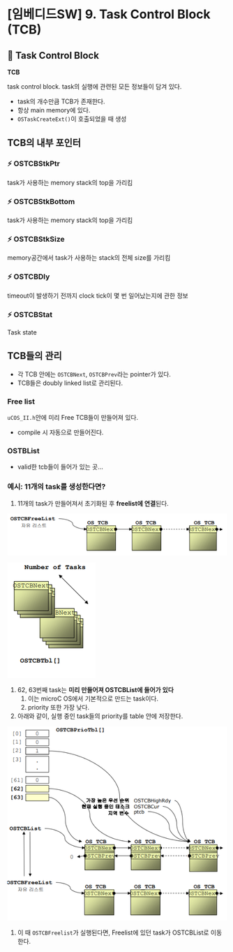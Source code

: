 # [임베디드SW] 9. Task Control Block (TCB)

<aside>

# 💖 Task Control Block

</aside>

<aside>

**TCB**

task control block. task의 실행에 관련된 모든 정보들이 담겨 있다.

</aside>

- task의 개수만큼 TCB가 존재한다.
- 항상 main memory에 있다.
- `OSTaskCreateExt()`이 호출되었을 때 생성

## TCB의 내부 포인터

### ⚡ OSTCBStkPtr

task가 사용하는 memory stack의 top을 가리킴

### ⚡ OSTCBStkBottom

task가 사용하는 memory stack의 top을 가리킴

### ⚡ OSTCBStkSize

memory공간에서 task가 사용하는 stack의 전체 size를 가리킴

### ⚡ OSTCBDly

timeout이 발생하기 전까지 clock tick이 몇 번 일어났는지에 관한 정보

### ⚡ OSTCBStat

Task state

## TCB들의 관리

- 각 TCB 안에는 `OSTCBNext`, `OSTCBPrev`라는 pointer가 있다.
- TCB들은 doubly linked list로 관리된다.

### Free list

`uCOS_II.h`안에 미리 Free TCB들이 만들어져 있다. 

- compile 시 자동으로 만들어진다.

### OSTBList

- valid한 tcb들이 들어가 있는 곳…

### 예시: 11개의 task를 생성한다면?

1. 11개의 task가 만들어져서 초기화된 후 **freelist에 연결**된다.

![image.png](image%2013.png)

![image.png](image%2014.png)

1. 62, 63번째 task는 **미리 만들어져 OSTCBList에 들어가 있다**
    1. 이는 microC OS에서 기본적으로 만드는 task이다.
    2. priority 또한 가장 낮다. 
2. 아래와 같이, 실행 중인 task들의 priority를 table 안에 저장한다.

![image.png](image%2015.png)

1. 이 때 `OSTCBFreelist`가 실행된다면, Freelist에 있던 task가 OSTCBList로 이동한다.